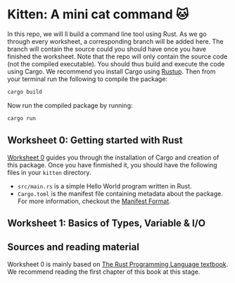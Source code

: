 # Kitten: A mini cat command 🐱

In this repo, we will ll build a command line tool using Rust.
As we go through every worksheet, a corresponding branch will be added here.
The branch will contain the source could you should have once you have finished the worksheet.
Note that the repo will only contain the source code (not the compiled executable).
You should thus build and execute the code using Cargo.
We recommend you install Cargo using [Rustup](https://rustup.rs#).
Then from your terminal run the following to compile the package:

```bash
cargo build
```

Now run the compiled package by running:

```bash
cargo run
```

## Worksheet 0: Getting started with Rust

[Worksheet 0](https://docs.google.com/document/d/1-Whyq8QIRzTl00rSeeeO70deLPhB3_tEREvbEE2ALkE/edit?usp=sharing) guides you through the installation of Cargo and creation of this package.
Once you have finmished it, you should have the following files in your `kitten` directory.

- `src/main.rs` is a simple Hello World program written in Rust.
- `Cargo.toml` is the manifest file containing metadata about the package. For more information, checkout the [Manifest Format](https://doc.rust-lang.org/cargo/reference/manifest.html).

## Worksheet 1: Basics of Types, Variable & I/O

## Sources and reading material

Worksheet 0 is mainly based on [The Rust Programming Language textbook](https://doc.rust-lang.org/book/).
We recommend reading the first chapter of this book at this stage.
